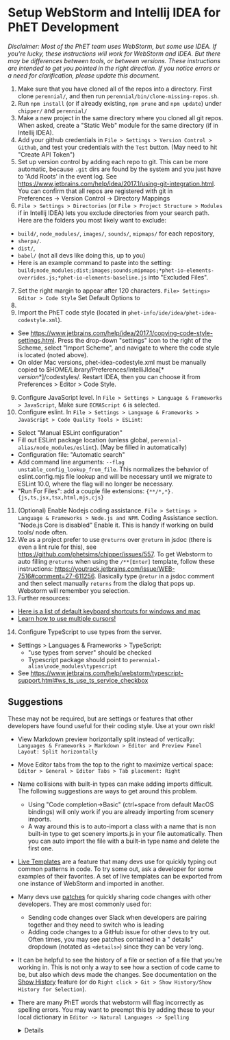 # Setup WebStorm and Intellij IDEA for PhET Development

*Disclaimer: Most of the PhET team uses WebStorm, but some use IDEA. If you're lucky, these instructions will work for
WebStorm and IDEA. But there may be differences between tools, or between versions. These instructions are intended to
get you pointed in the right direction. If you notice errors or a need for clarification, please update this document.*

1. Make sure that you have cloned all of the repos into a directory. First clone `perennial/`, and then run
   `perennial/bin/clone-missing-repos.sh`.
2. Run `npm install` (or if already existing, `npm prune` and `npm update`) under `chipper/` and `perennial/`
3. Make a new project in the same directory where you cloned all git repos. When asked, create a "Static Web" module for
   the same directory (if in Intellij IDEA).
4. Add your github credentials in `File > Settings > Version Control > Github`, and test your credentials with
   the `Test` button. (May need to hit "Create API Token")
5. Set up version control by adding each repo to git. This can be more automatic, because `.git` dirs are found by the
   system and you just have to 'Add Roots' in the event log.
   See https://www.jetbrains.com/help/idea/2017.1/using-git-integration.html. You can confirm that all repos are
   registered with git in     
   Preferences -> Version Control -> Directory Mappings
6. `File > Settings > Directories` (or `File > Project Structure > Modules` if in Intellij IDEA) lets you exclude
   directories from your search path. Here are the folders you most likely want to exclude:

* `build/`, `node_modules/`, `images/`, `sounds/`, `mipmaps/` for each repository,
* `sherpa/`.
* `dist/`,
* `babel/` (not all devs like doing this, up to you)
* Here is an example command to paste into the
  setting: `build;node_modules;dist;images;sounds;mipmaps;*phet-io-elements-overrides.js;*phet-io-elements-baseline.js`
  into "Excluded Files".

7. Set the right margin to appear after 120 characters. `File> Settings> Editor > Code Style` Set Default Options to
120.
8. Import the PhET code style (located in `phet-info/ide/idea/phet-idea-codestyle.xml`).

* See https://www.jetbrains.com/help/idea/2017.1/copying-code-style-settings.html. Press the drop-down "settings"
  icon to the right of the Scheme, select "Import Scheme", and navigate to where the code style is located (noted
  above).
* On older Mac versions, phet-idea-codestyle.xml must be manually copied to $HOME/Library/Preferences/IntelliJIdea[*
  *version**]/codestyles/. Restart IDEA, then you can choose it from Preferences > Editor > Code Style.

9. Configure JavaScript level. In `File > Settings > Language & Frameworks > JavaScript`, Make sure `ECMAScript 6` is
   selected.
10. Configure eslint. In `File > Settings > Language & Frameworks > JavaScript > Code Quality Tools > ESLint`:

* Select "Manual ESLint configuration"
* Fill out ESLint package location (unless global, `perennial-alias/node_modules/eslint`). (May be filled in automatically)
* Configuration file: "Automatic search"
* Add command line arguments: `--flag unstable_config_lookup_from_file`. This normalizes the behavior of eslint.config.mjs 
  file lookup and will be necessary until we migrate to ESLint 10.0, where the flag will no longer be necessary.
* "Run For Files": add a couple file extensions: `{**/*,*}.{js,ts,jsx,tsx,html,mjs,cjs}`

11. (Optional) Enable Nodejs coding assistance. `File > Settings > Language & Frameworks > Node.js and NPM`. Coding
    Assistance section. "Node.js Core is disabled" Enable it. This is handy if working on build tools/ node often.
12. We as a project prefer to use `@returns` over `@return` in jsdoc (there is even a lint rule for this), see
    https://github.com/phetsims/chipper/issues/557. To get Webstorm to auto filling `@returns` when using
    the `/**[Enter]`
    template, follow these instructions: https://youtrack.jetbrains.com/issue/WEB-7516#comment=27-611256. Basically type
    `@retur` in a jsdoc comment and then select manually `returns` from the dialog that pops up. Webstorm will remember
    you selection.
13. Further resources:

* [Here is a list of default keyboard shortcuts for windows and mac](https://resources.jetbrains.com/storage/products/intellij-idea/docs/IntelliJIDEA_ReferenceCard.pdf)
* [Learn how to use multiple cursors!](https://www.jetbrains.com/webstorm/guide/tips/multi-cursor/)

14. Configure TypeScript to use types from the server.
  * Settings > Languages & Frameworks > TypeScript:
    * "use types from server" should be checked
    * Typescript package should point to `perennial-alias\node_modules\typescript`
  * See https://www.jetbrains.com/help/webstorm/typescript-support.html#ws_ts_use_ts_service_checkbox

## Suggestions

These may not be required, but are settings or features that other developers have found useful for their coding style.
Use at your own risk!

* View Markdown preview horizontally split instead of
  vertically: `Languages & Frameworks > Markdown > Editor and Preview Panel Layout: Split horizontally`
* Move Editor tabs from the top to the right to maximize vertical
  space: `Editor > General > Editor Tabs > Tab placement: Right`
* Name collisions with built-in types can make adding imports difficult. The following suggestions are ways to get
  around this problem.
  * Using "Code completion->Basic" (ctrl+space from default MacOS bindings) will only work if you are already importing
    from scenery imports.
  * A way around this is to auto-import a class with a name that is non built-in type to get scenery imports.js in your
    file automatically. Then you can auto import the file with a built-in type name and delete the first one.
* [Live Templates](https://www.jetbrains.com/help/idea/using-live-templates.html#live_templates_types) are a feature
  that many devs use for quickly typing out common patterns in code. To try some out, ask a developer for some examples
  of their favorites. A set of live templates can be exported from one instance of WebStorm and imported in another.
* Many devs use [patches](https://www.jetbrains.com/help/webstorm/using-patches.html) for quickly sharing code changes
  with other developers. They are most commonly used for:
  * Sending code changes over Slack when developers are pairing together and they need to switch who is leading
  * Adding code changes to a GitHub issue for other devs to try out. Often times, you may see patches contained in a "
    details" dropdown (notated as `<details>`) since they can be very long.
* It can be helpful to see the history of a file or section of a file that you're working in. This is not only a way to
  see how a section of code came to be, but also which devs made the changes. See documentation on
  the [Show History](https://www.jetbrains.com/help/webstorm/investigate-changes.html#file-history) feature (or
  do `Right click > Git > Show History/Show History for Selection`).
* There are many PhET words that webstorm will flag incorrectly as spelling errors. You may want to preempt this by
  adding these to your local dictionary in `Editor -> Natural Languages -> Spelling`
  <details>

  * assistive
  * autoselect
  * autoselectable
  * blackman
  * bugginess
  * codap
  * eall
  * eslint
  * falsey
  * grapher
  * interoperated
  * kauzmann
  * klusendorf
  * layerable
  * lightyear
  * multilink
  * multitouch
  * operationalize
  * optionize
  * pdom
  * phet
  * phetio
  * phetmarks
  * phetsim
  * phetsims
  * phettest
  * pickability
  * pickable
  * popupable
  * proccessed
  * recursed
  * renameable
  * runnables
  * sonification
  * sonify
  * substate
  * toggler
  * translatability
  * unbuilt
  * unclamped
  * unclickable
  * undefer
  * uninstrument
  * uninstrumentation
  * uninstrumented
  * unpickable
  </details>
